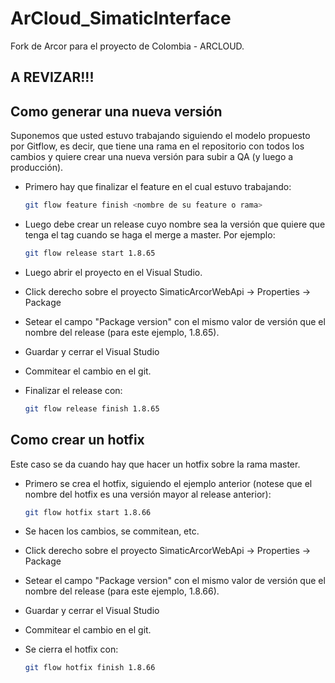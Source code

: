 # ArCloud_SimaticInterface

Fork de Arcor para el proyecto de Colombia - ARCLOUD.


## A REVIZAR!!!

## Como generar una nueva versión

Suponemos que usted estuvo trabajando siguiendo el modelo propuesto por Gitflow, es decir, que tiene una rama en el repositorio con todos los cambios y quiere crear una nueva versión para subir a QA (y luego a producción).

* Primero hay que finalizar el feature en el cual estuvo trabajando:

	```bash
	git flow feature finish <nombre de su feature o rama>
	```
	
* Luego debe crear un release cuyo nombre sea la versión que quiere que tenga el tag cuando se haga el merge a master. Por ejemplo:

	```bash
	git flow release start 1.8.65
	```
	
* Luego abrir el proyecto en el Visual Studio.
* Click derecho sobre el proyecto SimaticArcorWebApi -> Properties -> Package
* Setear el campo "Package version" con el mismo valor de versión que el nombre del release (para este ejemplo, 1.8.65).
* Guardar y cerrar el Visual Studio
* Commitear el cambio en el git.
* Finalizar el release con:

	```bash
	git flow release finish 1.8.65
	```
	
## Como crear un hotfix

Este caso se da cuando hay que hacer un hotfix sobre la rama master.

* Primero se crea el hotfix, siguiendo el ejemplo anterior (notese que el nombre del hotfix es una versión mayor al release anterior):

	```bash
	git flow hotfix start 1.8.66
	```
	
* Se hacen los cambios, se commitean, etc. 
* Click derecho sobre el proyecto SimaticArcorWebApi -> Properties -> Package
* Setear el campo "Package version" con el mismo valor de versión que el nombre del release (para este ejemplo, 1.8.66).
* Guardar y cerrar el Visual Studio
* Commitear el cambio en el git.
* Se cierra el hotfix con:

	```bash
	git flow hotfix finish 1.8.66
	```